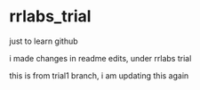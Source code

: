 # rrlabs_trial
just to learn github

i made changes in readme edits, under rrlabs trial

this is from trial1 branch, i am updating this again
